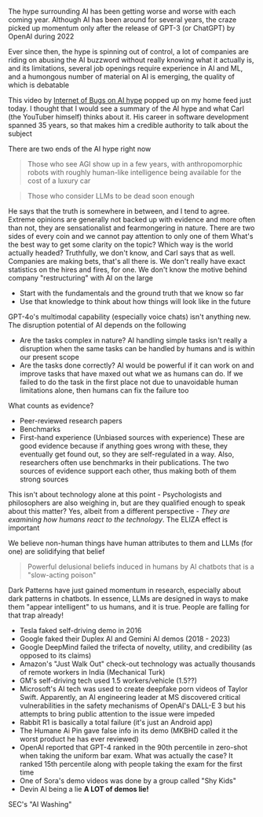The hype surrounding AI has been getting worse and worse with each coming year. Although AI has been around for several years, the craze picked up momentum only after the release of GPT-3 (or ChatGPT) by OpenAI during 2022

Ever since then, the hype is spinning out of control, a lot of companies are riding on abusing the AI buzzword without really knowing what it actually is, and its limitations, several job openings require experience in AI and ML, and a humongous number of material on AI is emerging, the quality of which is debatable

This video by [Internet of Bugs on AI hype](https://www.youtube.com/watch?v=VctsqOo8wsc) popped up on my home feed just today. I thought that I would see a summary of the AI hype and what Carl (the YouTuber himself) thinks about it. His career in software development spanned 35 years, so that makes him a credible authority to talk about the subject

There are two ends of the AI hype right now
> Those who see AGI show up in a few years, with anthropomorphic robots with roughly human-like intelligence being available for the cost of a luxury car

> Those who consider LLMs to be dead soon enough

He says that the truth is somewhere in between, and I tend to agree. Extreme opinions are generally not backed up with evidence and more often than not, they are sensationalist and fearmongering in nature. There are two sides of every coin and we cannot pay attention to only one of them
What's the best way to get some clarity on the topic? Which way is the world actually headed? Truthfully, we don't know, and Carl says that as well. Companies are making bets, that's all there is. We don't really have exact statistics on the hires and fires, for one. We don't know the motive behind company "restructuring" with AI on the large

- Start with the fundamentals and the ground truth that we know so far
- Use that knowledge to think about how things will look like in the future

GPT-4o's multimodal capability (especially voice chats) isn't anything new. The disruption potential of AI depends on the following
- Are the tasks complex in nature? AI handling simple tasks isn't really a disruption when the same tasks can be handled by humans and is within our present scope
- Are the tasks done correctly? AI would be powerful if it can work on and improve tasks that have maxed out what we as humans can do. If we failed to do the task in the first place not due to unavoidable human limitations alone, then humans can fix the failure too

What counts as evidence?
- Peer-reviewed research papers 
- Benchmarks
- First-hand experience (Unbiased sources with experience)
These are good evidence because if anything goes wrong with these, they eventually get found out, so they are self-regulated in a way. Also, researchers often use benchmarks in their publications. The two sources of evidence support each other, thus making both of them strong sources

This isn't about technology alone at this point - Psychologists and philosophers are also weighing in, but are they qualified enough to speak about this matter? Yes, albeit from a different perspective - *They are examining how humans react to the technology*. The ELIZA effect is important

We believe non-human things have human attributes to them and LLMs (for one) are solidifying that belief
> Powerful delusional beliefs induced in humans by AI chatbots that is a "slow-acting poison"

Dark Patterns have just gained momentum in research, especially about dark patterns in chatbots. In essence, LLMs are designed in ways to make them "appear intelligent" to us humans, and it is true. People are falling for that trap already!

* Tesla faked self-driving demo in 2016
* Google faked their Duplex AI and Gemini AI demos (2018 - 2023)
* Google DeepMind failed the trifecta of novelty, utility, and credibility (as opposed to its claims)
* Amazon's "Just Walk Out" check-out technology was actually thousands of remote workers in India (Mechanical Turk)
* GM's self-driving tech used 1.5 workers/vehicle (1.5??)
* Microsoft's AI tech was used to create deepfake porn videos of Taylor Swift. Apparently, an AI engineering leader at MS discovered critical vulnerabilities in the safety mechanisms of OpenAI's DALL-E 3 but his attempts to bring public attention to the issue were impeded
* Rabbit R1 is basically a total failure (it's just an Android app)
* The Humane Ai Pin gave false info in its demo (MKBHD called it the worst product he has ever reviewed)
* OpenAI reported that GPT-4 ranked in the 90th percentile in zero-shot when taking the uniform bar exam. What was actually the case? It ranked 15th percentile along with people taking the exam for the first time
* One of Sora's demo videos was done by a group called "Shy Kids"
* Devin AI being a lie
**A LOT of demos lie!**

SEC's "AI Washing"